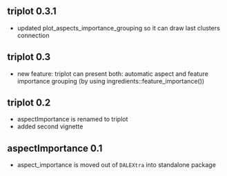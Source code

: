 triplot 0.3.1
----------------------------------------------------------------
* updated plot_aspects_importance_grouping so it can draw last clusters 
connection


triplot 0.3
----------------------------------------------------------------
* new feature: triplot can present both: automatic aspect and feature importance 
grouping (by using ingredients::feature_importance())


triplot 0.2
----------------------------------------------------------------
* aspectImportance is renamed to triplot 
* added second vignette


aspectImportance 0.1
----------------------------------------------------------------
* aspect_importance is moved out of `DALEXtra` into standalone package
